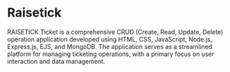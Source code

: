 # Raisetick
RAISETICK Ticket is a comprehensive CRUD (Create, Read, Update, Delete) operation application developed using HTML, CSS, JavaScript, Node.js, Express.js, EJS, and MongoDB. The application serves as a streamlined platform for managing ticketing operations, with a primary focus on user interaction and data management.

